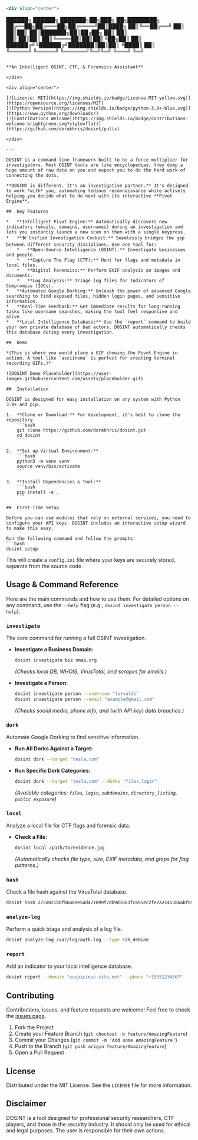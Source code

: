 ```markdown
<div align="center">

```
   ██████╗  ██████╗ ███████╗██╗███╗   ██╗████████╗
   ██╔══██╗██╔═══██╗██╔════╝██║████╗  ██║╚══██╔══╝
   ██║  ██║██║   ██║███████╗██║██╔██╗ ██║   ██║   
   ██║  ██║██║   ██║╚════██║██║██║╚██╗██║   ██║   
   ██████╔╝╚██████╔╝███████║██║██║ ╚████║   ██║   
   ╚═════╝  ╚═════╝ ╚══════╝╚═╝╚═╝  ╚═══╝   ╚═╝   
```

**An Intelligent OSINT, CTF, & Forensics Assistant**

</div>

<div align="center">

[![License: MIT](https://img.shields.io/badge/License-MIT-yellow.svg)](https://opensource.org/licenses/MIT)
[![Python Version](https://img.shields.io/badge/python-3.9+-blue.svg)](https://www.python.org/downloads/)
[![Contributions Welcome](https://img.shields.io/badge/contributions-welcome-brightgreen.svg?style=flat)](https://github.com/dorakhris/dosint/pulls)

</div>

---

DOSINT is a command-line framework built to be a force multiplier for investigators. Most OSINT tools are like encyclopedias; they dump a huge amount of raw data on you and expect you to do the hard work of connecting the dots.

**DOSINT is different. It's an investigative partner.** It's designed to work *with* you, automating tedious reconnaissance while actively helping you decide what to do next with its interactive **Pivot Engine**.

##  Key Features

*   **Intelligent Pivot Engine:** Automatically discovers new indicators (emails, domains, usernames) during an investigation and lets you instantly launch a new scan on them with a single keypress.
*   **🛠️ Unified Investigation Cockpit:** Seamlessly bridges the gap between different security disciplines. Use one tool for:
    *   **Open-Source Intelligence (OSINT):** Investigate businesses and people.
    *   **Capture The Flag (CTF):** Hunt for flags and metadata in local files.
    *   **Digital Forensics:** Perform EXIF analysis on images and documents.
    *   **Log Analysis:** Triage log files for Indicators of Compromise (IOCs).
*   **Automated Google Dorking:** Unleash the power of advanced Google searching to find exposed files, hidden login pages, and sensitive information.
*   **Real-Time Feedback:** Get immediate results for long-running tasks like username searches, making the tool feel responsive and alive.
*   **Local Intelligence Database:** Use the `report` command to build your own private database of bad actors. DOSINT automatically checks this database during every investigation.

##  Demo

*(This is where you would place a GIF showing the Pivot Engine in action. A tool like `asciinema` is perfect for creating terminal recording GIFs.)*

![DOSINT Demo Placeholder](https://user-images.githubusercontent.com/assets/placeholder.gif)

##  Installation

DOSINT is designed for easy installation on any system with Python 3.9+ and pip.

1.  **Clone or Download:** For development, it's best to clone the repository.
    ```bash
    git clone https://github.com/dorakhris/dosint.git
    cd dosint
    ```

2.  **Set up Virtual Environment:**
    ```bash
    python3 -m venv venv
    source venv/bin/activate
    ```
    
3.  **Install Dependencies & Tool:**
    ```bash
    pip install -e .
    ```

##  First-Time Setup

Before you can use modules that rely on external services, you need to configure your API keys. DOSINT includes an interactive setup wizard to make this easy.

Run the following command and follow the prompts:
```bash
dosint setup
```
This will create a `config.ini` file where your keys are securely stored, separate from the source code.

##  Usage & Command Reference

Here are the main commands and how to use them. For detailed options on any command, use the `--help` flag (e.g., `dosint investigate person --help`).

### `investigate`
The core command for running a full OSINT investigation.

*   **Investigate a Business Domain:**
    ```bash
    dosint investigate biz nmap.org
    ```
    *(Checks local DB, WHOIS, VirusTotal, and scrapes for emails.)*

*   **Investigate a Person:**
    ```bash
    dosint investigate person --username "torvalds"
    dosint investigate person --email "example@gmail.com"
    ```
    *(Checks social media, phone info, and (with API key) data breaches.)*

### `dork`
Automate Google Dorking to find sensitive information.

*   **Run All Dorks Against a Target:**
    ```bash
    dosint dork --target "tesla.com"
    ```
*   **Run Specific Dork Categories:**
    ```bash
    dosint dork --target "tesla.com" --dorks "files,login"
    ```
    *(Available categories: `files`, `login`, `subdomains`, `directory_listing`, `public_exposure`)*

### `local`
Analyze a local file for CTF flags and forensic data.

*   **Check a File:**
    ```bash
    dosint local /path/to/evidence.jpg
    ```
    *(Automatically checks file type, size, EXIF metadata, and greps for flag patterns.)*

### `hash`
Check a file hash against the VirusTotal database.
```bash
dosint hash 275a021bbfb6489e54d471899f7db9d1663fc695ec2fe2a2c4538aabf651fd0f
```

### `analyze-log`
Perform a quick triage and analysis of a log file.
```bash
dosint analyze-log /var/log/auth.log --type ssh_debian
```

### `report`
Add an indicator to your local intelligence database.
```bash
dosint report --domain "suspicious-site.net" --phone "+15551234567"
```

##  Contributing

Contributions, issues, and feature requests are welcome! Feel free to check the [issues page](https://github.com/dorakhris/dosint/issues).

1.  Fork the Project
2.  Create your Feature Branch (`git checkout -b feature/AmazingFeature`)
3.  Commit your Changes (`git commit -m 'Add some AmazingFeature'`)
4.  Push to the Branch (`git push origin feature/AmazingFeature`)
5.  Open a Pull Request

##  License

Distributed under the MIT License. See the `LICENSE` file for more information.

##  Disclaimer

DOSINT is a tool designed for professional security researchers, CTF players, and those in the security industry. It should only be used for ethical and legal purposes. The user is responsible for their own actions.
```
